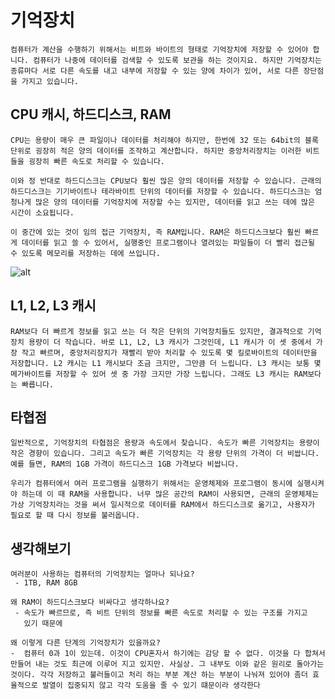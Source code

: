 기억장치
=======
    컴퓨터가 계산을 수행하기 위해서는 비트와 바이트의 형태로 기억장치에 저장할 수 있어야 합니다. 컴퓨터가 나중에 데이터를 검색할 수 있도록 보관을 하는 것이지요. 하지만 기억장치는 종류마다 서로 다른 속도를 내고 내부에 저장할 수 있는 양에 차이가 있어, 서로 다른 장단점을 가지고 있습니다.

## CPU 캐시, 하드디스크, RAM

    CPU는 용량이 매우 큰 파일이나 데이터를 처리해야 하지만, 한번에 32 또는 64bit의 블록 단위로 굉장히 적은 양의 데이터를 조작하고 계산합니다. 하지만 중앙처리장치는 이러한 비트들을 굉장히 빠른 속도로 처리할 수 있습니다.

    이와 정 반대로 하드디스크는 CPU보다 훨씬 많은 양의 데이터를 저장할 수 있습니다. 근래의 하드디스크는 기기바이트나 테라바이트 단위의 데이터를 저장할 수 있습니다. 하드디스크는 엄청나게 많은 양의 데이터를 기억장치에 저장할 수는 있지만, 데이터를 읽고 쓰는 데에 많은 시간이 소요됩니다.

    이 중간에 있는 것이 임의 접근 기억장치, 즉 RAM입니다. RAM은 하드디스크보다 훨씬 빠르게 데이터를 읽고 쓸 수 있어서, 실행중인 프로그램이나 열려있는 파일들이 더 빨리 접근될 수 있도록 메모리를 저장하는 데에 쓰입니다.
![alt](https://cphinf.pstatic.net/mooc/20170719_78/1500447827164ht9MM_PNG/1.3_-01.png?type=w760)

## L1, L2, L3 캐시
    RAM보다 더 빠르게 정보를 읽고 쓰는 더 작은 단위의 기억장치들도 있지만, 결과적으로 기억장치 용량이 더 작습니다. 바로 L1, L2, L3 캐시가 그것인데, L1 캐시가 이 셋 중에서 가장 작고 빠르며, 중앙처리장치가 재빨리 받아 처리할 수 있도록 몇 킬로바이트의 데이터만을 저장합니다. L2 캐시는 L1 캐시보다 조금 크지만, 그만큼 더 느립니다. L3 캐시는 보통 몇 메가바이트를 저장할 수 있어 셋 중 가장 크지만 가장 느립니다. 그래도 L3 캐시는 RAM보다는 빠릅니다.  

## 타협점
    일반적으로, 기억장치의 타협점은 용량과 속도에서 찾습니다. 속도가 빠른 기억장치는 용량이 작은 경향이 있습니다. 그리고 속도가 빠른 기억장치는 각 용량 단위의 가격이 더 비쌉니다. 예를 들면, RAM의 1GB 가격이 하드디스크 1GB 가격보다 비쌉니다.

    우리가 컴퓨터에서 여러 프로그램을 실행하기 위해서는 운영체제와 프로그램이 동시에 실행시켜야 하는데 이 때 RAM을 사용합니다. 너무 많은 공간의 RAM이 사용되면, 근래의 운영체제는 가상 기억장치라는 것을 써서 일시적으로 데이터를 RAM에서 하드디스크로 옮기고, 사용자가 필요로 할 때 다시 정보를 불러옵니다.

## 생각해보기
    여러분이 사용하는 컴퓨터의 기억장치는 얼마나 되나요?
     - 1TB, RAM 8GB

    왜 RAM이 하드디스크보다 비싸다고 생각하나요?
     - 속도가 빠르므로, 즉 비트 단위의 정보를 빠른 속도로 처리할 수 있는 구조를 가지고 
       있기 때문에

    왜 이렇게 다른 단계의 기억장치가 있을까요?
    -  컴퓨터 0과 1이 있는데. 이것이 CPU혼자서 하기에는 감당 할 수 없다. 이것을 다 합쳐서 만들어 내는 것도 최근에 이루어 지고 있지만. 사실상. 그 내부도 이와 같은 원리로 돌아가는 것이다. 각각 저장하고 불러들이고 처리 하는 부분 계산 하는 부분이 나눠져 있어야 좀더 효율적으로 발열이 집중되지 않고 각각 도움을 줄 수 있기 떄문이라 생각한다
    